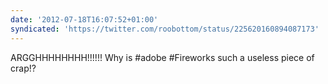 ```yaml
---
date: '2012-07-18T16:07:52+01:00'
syndicated: 'https://twitter.com/roobottom/status/225620160894087173'
---
```

ARGGHHHHHHHH!!!!!! Why is #adobe #Fireworks such a useless piece of crap!?
